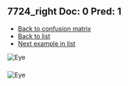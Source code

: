 ## 7724_right Doc: 0 Pred: 1
- [Back to confusion matrix](https://github.com/juliandewit/kaggle_retinopathy/blob/master/matrix.md)
- [Back to list](https://github.com/juliandewit/kaggle_retinopathy/blob/master/lists/01/list.md)
- [Next example in list](https://github.com/juliandewit/kaggle_retinopathy/blob/master/lists/01/77/7793_left.md)

![Eye](https://retinopaty.blob.core.windows.net/size1024/7724_right_0.jpeg)

### 

![Eye]()
